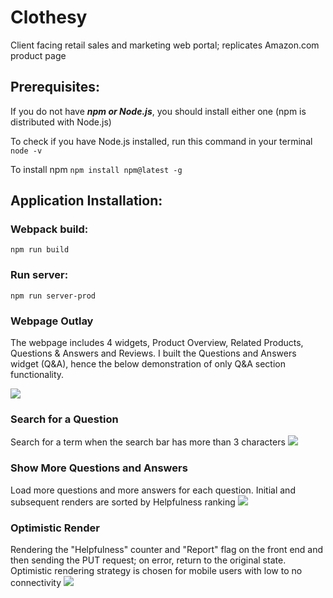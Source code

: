 # Clothesy
Client facing retail sales and marketing web portal; replicates Amazon.com product page

## Prerequisites:
If you do not have ***npm or Node.js***, you should install either one (npm is distributed with Node.js)

To check if you have Node.js installed, run this command in your terminal
```node -v```

To install npm
```npm install npm@latest -g```

## Application Installation:
### Webpack build:
```npm run build```

### Run server:
```npm run server-prod```

### Webpage Outlay
The webpage includes 4 widgets, Product Overview, Related Products, Questions & Answers and Reviews.
I built the Questions and Answers widget (Q&A), hence the below demonstration of only Q&A section functionality.

![](MainScroll.gif)

### Search for a Question
Search for a term when the search bar has more than 3 characters
![](Search.gif)

### Show More Questions and Answers
Load more questions and more answers for each question.
Initial and subsequent renders are sorted by Helpfulness ranking
![](LoadMore.gif)

### Optimistic Render
Rendering the "Helpfulness" counter and "Report" flag on the front end and then sending the PUT request; on error, return to the original state. Optimistic rendering strategy is chosen for mobile users with low to no connectivity 
![](OptimisticRender.gif)
